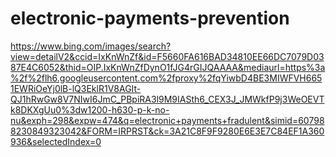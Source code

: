 # electronic-payments-prevention
https://www.bing.com/images/search?view=detailV2&ccid=IxKnWnZf&id=F5660FA616BAD34810EE66DC7079D0387E4C6052&thid=OIP.IxKnWnZfDynO1fJG4rGIJQAAAA&mediaurl=https%3a%2f%2flh6.googleusercontent.com%2fproxy%2fqYiwbD4BE3MIWFVH6651EWRiOeYj0lB-lQ3EklR1V8AGIt-QJ1hRwGw8V7NIwI6JmC_PBpiRA3l9M9IASth6_CEX3J_JMWkfP9j3WeOEVTk8DKXgUu0%3dw1200-h630-p-k-no-nu&exph=298&expw=474&q=electronic+payments+fradulent&simid=607988230849323042&FORM=IRPRST&ck=3A21C8F9F9280E6E3E7C84EF1A360936&selectedIndex=0

